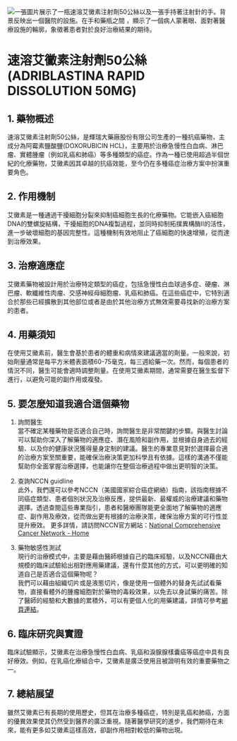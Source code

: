 ![一張圖片展示了一瓶速溶艾黴素注射劑50公絲以及一張手持著注射針的手。背景反映出一個醫院的設施。在手和藥瓶之間 ，顯示了一個病人蒙著眼、面對著醫療設施的輪廓，象徵著患者對於良好治療結果的期待。](https://i.imgur.com/vxQFfg0.jpeg)
# 速溶艾黴素注射劑50公絲 (ADRIBLASTINA RAPID DISSOLUTION 50MG)

## 1. 藥物概述

速溶艾黴素注射劑50公絲，是輝瑞大藥廠股份有限公司生產的一種抗癌藥物，主成分為阿霉素鹽酸鹽(DOXORUBICIN HCL)，主要用於治療急慢性白血病、淋巴瘤、實體腫瘤（例如乳癌和肺癌）等多種類型的癌症。作為一種已使用超過半個世紀的化療藥物，艾黴素因其卓越的抗癌效能，至今仍在多種癌症治療方案中扮演重要角色。

## 2. 作用機制

艾黴素是一種通過干擾細胞分裂來抑制癌細胞生長的化療藥物。它能嵌入癌細胞DNA的雙螺旋結構，干擾細胞的DNA複製過程，並同時抑制拓撲異構酶Ⅱ的活性，進一步破壞細胞的基因完整性。這種機制有效地阻止了癌細胞的快速增殖，從而達到治療效果。

## 3. 治療適應症

艾黴素藥物被設計用於治療特定類型的癌症，包括急慢性白血球過多症、硬瘤、淋巴瘤、軟纖維性肉瘤、交感神經母細胞瘤、乳癌和肺癌。在這些癌症中，它特別適合於那些已經擴散到其他部位或者是由於其他治療方式無效需要尋找新的治療方案的患者。

## 4. 用藥須知

在使用艾黴素前，醫生會基於患者的體重和病情來建議適當的劑量。一般來說，初始劑量通常是每平方米體表面積60-75毫克，每三週給藥一次。然而，每個患者的情況不同，醫生可能會適時調整劑量。在使用艾黴素期間，通常需要在醫生監督下進行，以避免可能的副作用或複發。

## 5. 要怎麼知道我適合這個藥物 

1. 詢問醫生  
當不確定某種藥物是否適合自己時，詢問醫生是非常關鍵的步驟。與醫生討論可以幫助你深入了解藥物的適應症、潛在風險和副作用，並根據自身過去的經驗、以及你的健康狀況獲得量身定制的建議。醫生的專業意見對於選擇最合適的治療方案至關重要，能確保治療決策更加科學且有依據。這樣的溝通不僅能幫助你全面掌握治療選擇，也能讓你在整個治療過程中做出更明智的決策。 

2. 查詢NCCN guidline  
此外，我們還可以參考NCCN（美國國家綜合癌症網絡）指南，該指南根據不同癌症類型、患者個別狀況及治療反應，提供最新、最權威的治療建議和藥物選擇。透過查閱這些專業指引，患者和醫療團隊能更全面地了解藥物的適應症、副作用及療效，從而做出更有根據的治療決策，確保治療方案的可行性並提升療效。 
更多詳情，請訪問NCCN官方網站：[National Comprehensive Cancer Network - Home](https://www.nccn.org/)

3. 藥物敏感性測試  
現行的治療模式中，主要是藉由醫師根據自己的臨床經驗，以及NCCN藉由大規模的臨床試驗給出相對應用藥建議，還有什麼其他的方式，可以更明確的知道自己是否適合這個藥物呢？   
我們可以藉由組織切片或是液態切片，像是使用一個體外的替身先試試看藥物，直接看體外的腫瘤細胞對於藥物的毒殺效果，以免去以身試藥的痛苦。除了醫師的經驗和大數據的累積外，可以有更個人化的用藥建議，詳情可參考[網頁連結](https://info.cancerfree.io/)。
 
## 6. 臨床研究與實證

臨床試驗顯示，艾黴素在治療急慢性白血病、乳癌和淚腺腺樣囊癌等癌症中具有良好療效。例如，在乳癌化療組合中，艾黴素是廣泛使用且被證明有效的重要藥物之一。

## 7. 總結展望

雖然艾黴素已有長期的使用歷史，但其在治療多種癌症，特別是乳癌和肺癌，方面的優異效果使其仍然受到醫界的廣泛重視。隨著醫學研究的進步，我們期待在未來，能有更多如艾黴素這樣高效，卻副作用相對較低的藥物出現。

